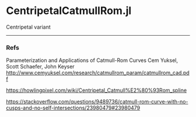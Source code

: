 #  CentripetalCatmullRom.jl
Centripetal variant



-----

### Refs

Parameterization and Applications of Catmull-Rom Curves
Cem Yuksel, Scott Schaefer, John Keyser
http://www.cemyuksel.com/research/catmullrom_param/catmullrom_cad.pdf

https://howlingpixel.com/wiki/Centripetal_Catmull%E2%80%93Rom_spline

https://stackoverflow.com/questions/9489736/catmull-rom-curve-with-no-cusps-and-no-self-intersections/23980479#23980479
